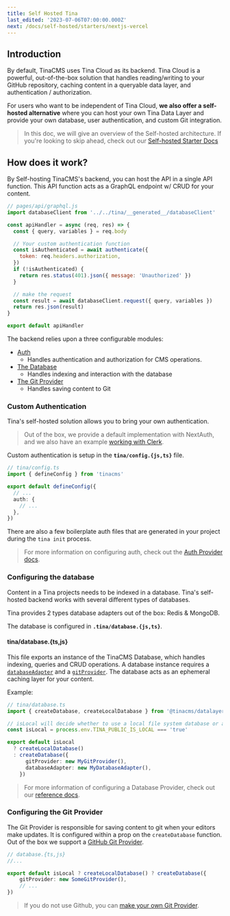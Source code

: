 ```yaml
---
title: Self Hosted Tina
last_edited: '2023-07-06T07:00:00.000Z'
next: /docs/self-hosted/starters/nextjs-vercel
---
```


## Introduction

By default, TinaCMS uses Tina Cloud as its backend. Tina Cloud is a powerful, out-of-the-box solution that handles reading/writing to your GitHub repository, caching content in a queryable data layer, and authentication / authorization.

For users who want to be independent of Tina Cloud, **we also offer a self-hosted alternative** where you can host your own Tina Data Layer and provide your own database, user authentication, and custom Git integration.

> In this doc, we will give an overview of the Self-hosted architecture. If you're looking to skip ahead, check out our [Self-hosted Starter Docs](/docs/self-hosted/starters/overview/)

## How does it work?

By Self-hosting TinaCMS's backend, you can host the API in a single API function. This API function acts as a GraphQL endpoint w/ CRUD for your content.

```js
// pages/api/graphql.js
import databaseClient from '../../tina/__generated__/databaseClient'

const apiHandler = async (req, res) => {
  const { query, variables } = req.body

  // Your custom authentication function
  const isAuthenticated = await authenticate({
    token: req.headers.authorization,
  })
  if (!isAuthenticated) {
    return res.status(401).json({ message: 'Unauthorized' })
  }

  // make the request
  const result = await databaseClient.request({ query, variables })
  return res.json(result)
}

export default apiHandler
```

The backend relies upon a three configurable modules:

- [Auth](/docs/self-hosted/authentication/overview)
  - Handles authentication and authorization for CMS operations.
- [The Database](/docs/reference/self-hosted/database-adapter/overview)
  - Handles indexing and interaction with the database
- [The Git Provider](/docs/reference/self-hosted/git-provider/overview)
  - Handles saving content to Git

### Custom Authentication

Tina's self-hosted solution allows you to bring your own authentication.

> Out of the box, we provide a default implementation with NextAuth, and we also have an example [working with Clerk](https://github.com/tinacms/tina-cloud-starter-self-hosted-clerk).

Custom authentication is setup in the **`tina/config.{js,ts}`** file.

```ts
// tina/config.ts
import { defineConfig } from 'tinacms'

export default defineConfig({
  // ...
  auth: {
    // ...
  },
})
```

There are also a few boilerplate auth files that are generated in your project during the `tina init` process.

> For more information on configuring auth, check out the [Auth Provider docs](/docs/reference/self-hosted/authentication-provider/overview/).

### Configuring the database

Content in a Tina projects needs to be indexed in a database. Tina's self-hosted backend works with several different types of databases.

Tina provides 2 types database adapters out of the box: Redis & MongoDB.

The database is configured in **`.tina/database.{js,ts}`**.

#### tina/database.{ts,js}

This file exports an instance of the TinaCMS Database, which handles indexing, queries and CRUD operations. A database instance requires a [`databaseAdapter`](/docs/reference/self-hosted/database-adapter/overview/) and a [`gitProvider`](/docs/reference/self-hosted/git-provider/overview/). The database acts as an ephemeral caching layer for your content.

Example:

```ts
// tina/database.ts
import { createDatabase, createLocalDatabase } from '@tinacms/datalayer'

// isLocal will decide whether to use a local file system database or a remote database
const isLocal = process.env.TINA_PUBLIC_IS_LOCAL === 'true'

export default isLocal
  ? createLocalDatabase()
  : createDatabase({
      gitProvider: new MyGitProvider(),
      databaseAdapter: new MyDatabaseAdapter(),
    })
```

> For more information of configuring a Database Provider, check out our [reference docs](/docs/reference/self-hosted/database-adapter/overview/).

### Configuring the Git Provider

The Git Provider is responsible for saving content to git when your editors make updates. It is configured within a prop on the `createDatabase` function. Out of the box we support a [GitHub Git Provider](/docs/reference/self-hosted/git-provider/github).

```ts
// database.{ts,js}
//...

export default isLocal ? createLocalDatabase() ? createDatabase({
    gitProvider: new SomeGitProvider(),
    // ...
})
```

> If you do not use Github, you can [make your own Git Provider](/docs/reference/self-hosted/git-provider/make-your-own).
